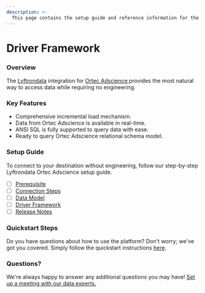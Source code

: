 ```yaml
---
description: >-
  This page contains the setup guide and reference information for the Ortec Adscience source connector.
---
```


# Driver Framework

### Overview

The [Lyftrondata](https://www.lyftrondata.com/) integration for [Ortec Adscience](https://www.lyftrondata.com/integration/ortec-adscience/)[ ](https://www.lyftrondata.com/integration/ortec-adscience/)provides the most natural way to access data while requiring no engineering.

### Key Features

* Comprehensive incremental load mechanism.
* Data from Ortec Adscience is available in real-time.&#x20;
* ANSI SQL is fully supported to query data with ease.
* Ready to query Ortec Adscience relational schema model.

### Setup Guide

To connect to your destination without engineering, follow our step-by-step Lyftrondata Ortec Adscience setup guide.

* [ ] [Prerequisite](../../marketing-analytics/ortec-adscience/prerequisite.md)
* [ ] [Connection Steps](../../marketing-analytics/ortec-adscience/connection-steps.md)
* [ ] [Data Model](../../marketing-analytics/ortec-adscience/data-model/)
* [ ] [Driver Framework](../../marketing-analytics/ortec-adscience/driver-framework/)
* [ ] [Release Notes](../../marketing-analytics/ortec-adscience/release-notes.md)

### Quickstart Steps

Do you have questions about how to use the platform? Don't worry; we've got you covered. Simply follow the quickstart instructions [here](../../../quickstart-steps.md).

### Questions? <a href="#questions" id="questions"></a>

We're always happy to answer any additional questions you may have! [Set up a meeting with our data experts.](https://www.lyftrondata.com/book-a-meeting/)


